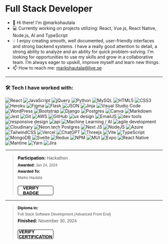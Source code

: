 <h1>Full Stack Developer</h1>

- 👋 Hi there! I’m @markohautala
- 💻 Currently working on projects utilizing: React, Vue.js, React Native, Node.js, AI and TypeScript
- 💡 I enjoy creating smooth, well documented, user-friendly interfaces and strong backend systems. I have a really good attention to detail, a strong ability to analyze and an ability for quick problem-solving. I’m looking for opportunities to use my skills and grow in a collaborative team. I’m always eager to upskill, improve myself and learn new things.
- 📫 How to reach me: markohautala@live.se
  
<hr>
<h3>🛠️ Tech I have worked with:</h3>

![React](https://img.shields.io/badge/react-%2320232a.svg?style=for-the-badge&logo=react&logoColor=%2361DAFB)
![JavaScript](https://img.shields.io/badge/javascript-%23323330.svg?style=for-the-badge&logo=javascript&logoColor=%23F7DF1E)
![jQuery](https://img.shields.io/badge/jquery-%230769AD.svg?style=for-the-badge&logo=jquery&logoColor=white)
![Python](https://img.shields.io/badge/python-3670A0?style=for-the-badge&logo=python&logoColor=ffdd54)
![MySQL](https://img.shields.io/badge/mysql-%2300f.svg?style=for-the-badge&logo=mysql&logoColor=white)
![HTML5](https://img.shields.io/badge/html5-%23E34F26.svg?style=for-the-badge&logo=html5&logoColor=white)
![CSS3](https://img.shields.io/badge/css3-%231572B6.svg?style=for-the-badge&logo=css3&logoColor=white)
![Heroku](https://img.shields.io/badge/heroku-%23430098.svg?style=for-the-badge&logo=heroku&logoColor=white)
![Figma](https://img.shields.io/badge/figma-%23F24E1E.svg?style=for-the-badge&logo=figma&logoColor=white)
![Flask](https://img.shields.io/badge/flask-%23000.svg?style=for-the-badge&logo=flask&logoColor=white)
<img  src="https://img.shields.io/badge/JSON-71797E?style=for-the-badge&logoColor=#3A506B" alt="JSON">
![Jinja](https://img.shields.io/badge/jinja-white.svg?style=for-the-badge&logo=jinja&logoColor=black)
![Visual Studio Code](https://img.shields.io/badge/Visual%20Studio%20Code-0078d7.svg?style=for-the-badge&logo=visual-studio-code&logoColor=white)
![WordPress](https://img.shields.io/badge/WordPress-%23117AC9.svg?style=for-the-badge&logo=WordPress&logoColor=white)
![Bootstrap](https://img.shields.io/badge/bootstrap-%238511FA.svg?style=for-the-badge&logo=bootstrap&logoColor=white)
![Django](https://img.shields.io/badge/django-%23092E20.svg?style=for-the-badge&logo=django&logoColor=white)
![Postgres](https://img.shields.io/badge/postgres-%23316192.svg?style=for-the-badge&logo=postgresql&logoColor=white)
![Canva](https://img.shields.io/badge/Canva-%2300C4CC.svg?style=for-the-badge&logo=Canva&logoColor=white)
![Markdown](https://img.shields.io/badge/markdown-%23000000.svg?style=for-the-badge&logo=markdown&logoColor=white)
![Jest](https://img.shields.io/badge/-jest-%23C21325?style=for-the-badge&logo=jest&logoColor=white)
![Git](https://img.shields.io/badge/git-%23F05033.svg?style=for-the-badge&logo=git&logoColor=white)
![AWS](https://img.shields.io/badge/AWS-%23FF9900.svg?style=for-the-badge&logo=amazon-aws&logoColor=white)
![GitHub](https://img.shields.io/badge/github-%23121011.svg?style=for-the-badge&logo=github&logoColor=white)
<img  src="https://img.shields.io/badge/UX Design-ffc0cb?style=for-the-badge&logoColor=#3A506B" alt="ux design">
<img  src="https://img.shields.io/badge/EmailJS-CD5C5C?style=for-the-badge&logoColor=#3A506B" alt="EmailJS">
<img  src="https://img.shields.io/badge/Dev Tools-CCCCFF?style=for-the-badge&logoColor=#3A506B" alt="dev tools">
<img  src="https://img.shields.io/badge/Responsive Design-0b1a45?style=for-the-badge&logoColor=#3A506B" alt="responsive design">
<img  src="https://img.shields.io/badge/API-000000?style=for-the-badge&logoColor=#3A506B" alt="api">
<img  src="https://img.shields.io/badge/Machine Learning / AI-34495E?style=for-the-badge&logoColor=#3A506B" alt="Machine Learning / AI">
<img  src="https://img.shields.io/badge/Agile Development-117A65?style=for-the-badge&logoColor=#99A3A4" alt="agile development">
<img  src="https://img.shields.io/badge/Cloudinary-3246BF?style=for-the-badge&logoColor=#99A3A4" alt="Cloudinary">
<img  src="https://img.shields.io/badge/Neon.tech Postgres-01E59A?style=for-the-badge&logoColor=#000000" alt="Neon.tech Postgres">
![Next JS](https://img.shields.io/badge/Next-black?style=for-the-badge&logo=next.js&logoColor=white)
![NodeJS](https://img.shields.io/badge/node.js-6DA55F?style=for-the-badge&logo=node.js&logoColor=white)
![Azure](https://img.shields.io/badge/azure-%230072C6.svg?style=for-the-badge&logo=microsoftazure&logoColor=white)
![TailwindCSS](https://img.shields.io/badge/tailwindcss-%2338B2AC.svg?style=for-the-badge&logo=tailwind-css&logoColor=white)
![Vercel](https://img.shields.io/badge/vercel-%23000000.svg?style=for-the-badge&logo=vercel&logoColor=white)
![ChatGPT](https://img.shields.io/badge/chatGPT-74aa9c?style=for-the-badge&logo=openai&logoColor=white)
![Threejs](https://img.shields.io/badge/threejs-black?style=for-the-badge&logo=three.js&logoColor=white)
![Vite](https://img.shields.io/badge/vite-%23646CFF.svg?style=for-the-badge&logo=vite&logoColor=white)
![TypeScript](https://img.shields.io/badge/typescript-%23007ACC.svg?style=for-the-badge&logo=typescript&logoColor=white)
![MongoDB](https://img.shields.io/badge/MongoDB-%234ea94b.svg?style=for-the-badge&logo=mongodb&logoColor=white)
![Svelte](https://img.shields.io/badge/svelte-%23f1413d.svg?style=for-the-badge&logo=svelte&logoColor=white)
![Redux](https://img.shields.io/badge/redux-%23593d88.svg?style=for-the-badge&logo=redux&logoColor=white)
![NPM](https://img.shields.io/badge/NPM-%23CB3837.svg?style=for-the-badge&logo=npm&logoColor=white)
![MUI](https://img.shields.io/badge/MUI-%230081CB.svg?style=for-the-badge&logo=mui&logoColor=white)
![Expo](https://img.shields.io/badge/expo-1C1E24?style=for-the-badge&logo=expo&logoColor=#D04A37)
![React Native](https://img.shields.io/badge/react_native-%2320232a.svg?style=for-the-badge&logo=react&logoColor=%2361DAFB)
![Mantine](https://img.shields.io/badge/Mantine-ffffff?style=for-the-badge&logo=Mantine&logoColor=339af0)
![Yarn](https://img.shields.io/badge/yarn-%232C8EBB.svg?style=for-the-badge&logo=yarn&logoColor=white)
![Jira](https://img.shields.io/badge/jira-%230A0FFF.svg?style=for-the-badge&logo=jira&logoColor=white)



<hr>

<blockquote class="badgr-badge" style="font-family: Helvetica, Roboto, 'Segoe UI', Calibri, sans-serif;">
    <p class="badgr-badge-participation" style="margin: 0; font-size: 14px; font-style: normal; font-stretch: normal; line-height: 1.67; letter-spacing: normal; text-align: left; color: #555555;">
        <strong style="font-size: 14px; font-weight: bold; font-style: normal; font-stretch: normal; line-height: 1.67; letter-spacing: normal; text-align: left; color: #000;">Participation: </strong>
        Hackathon
    </p>
    <p class="badgr-badge-date" style="margin: 0; font-size: 12px; font-style: normal; font-stretch: normal; line-height: 1.67; letter-spacing: normal; text-align: left; color: #555555;">
        <strong style="font-size: 12px; font-weight: bold; font-style: normal; font-stretch: normal; line-height: 1.67; letter-spacing: normal; text-align: left; color: #000;">Awarded: </strong>
        Jan 24, 2024
    </p>
    <p class="badgr-badge-recipient" style="margin: 0; font-size: 12px; font-style: normal; font-stretch: normal; line-height: 1.67; letter-spacing: normal; text-align: left; color: #555555;">
        <strong style="font-size: 12px; font-weight: bold; font-style: normal; font-stretch: normal; line-height: 1.67; letter-spacing: normal; text-align: left; color: #000;">Awarded To: </strong>
        <span style="display: block;">Marko Hautala</span>
    </p>
    <p style="margin: 16px 0; padding: 0;">
        <a class="badgr-badge-verify" target="_blank" href="https://eu.badgr.com/public/assertions/ZRUiU4Q2R52vnJjw8SbO5w?identity__email=markohautala@live.se" style="box-sizing: content-box; display: flex; align-items: center; justify-content: center; margin: 0; font-size: 14px; font-weight: bold; width: 80px; height: 16px; border-radius: 4px; border: solid 1px black; text-decoration: none; padding: 6px 16px; margin: 16px 0; color: black;">
            VERIFY BADGE
        </a>
    </p>
</blockquote>



<hr>

<blockquote class="badgr-badge" style="font-family: Helvetica, Roboto, 'Segoe UI', Calibri, sans-serif;">
        <p class="badgr-badge-recipient" style="margin: 0; font-size: 12px; font-style: normal; font-stretch: normal; line-height: 1.67; letter-spacing: normal; text-align: left; color: #555555;">
        <strong style="font-size: 12px; font-weight: bold; font-style: normal; font-stretch: normal; line-height: 1.67; letter-spacing: normal; text-align: left; color: #000;">Diploma in: </strong>
        <span style="display: block;">Full Stack Software Development (Advanced Front End)</span>
    </p>
    <p class="badgr-badge-participation" style="margin: 0; font-size: 14px; font-style: normal; font-stretch: normal; line-height: 1.67; letter-spacing: normal; text-align: left; color: #555555;">
        <strong style="font-size: 14px; font-weight: bold; font-style: normal; font-stretch: normal; line-height: 1.67; letter-spacing: normal; text-align: left; color: #000;">Finished: </strong>
        November 30, 2024
    <p style="margin: 16px 0; padding: 0;">
        <a class="badgr-badge-verify" target="_blank" href="https://www.credential.net/70dae9b5-f880-434f-9af6-ba2c5d5e207b#acc.XfSWuONA" style="box-sizing: content-box; display: flex; align-items: center; justify-content: center; margin: 0; font-size: 14px; font-weight: bold; width: 80px; height: 16px; border-radius: 4px; border: solid 1px black; text-decoration: none; padding: 6px 16px; margin: 16px 0; color: black;">
            VERIFY CERTIFICATION
        </a>
    </p>
</blockquote>

